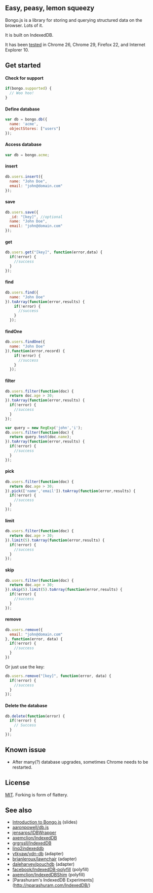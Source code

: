 ## Easy, peasy, lemon squeezy

Bongo.js is a library for storing and querying structured data on the browser. Lots of it.

It is built on IndexedDB.

It has been [tested](http://aaronshaf.github.io/bongo.js/) in Chrome 26, Chrome 29, Firefox 22, and Internet Explorer 10.

## Get started

#### Check for support

```javascript
if(bongo.supported) {
  // Woo hoo!
}
```

#### Define database

```javascript
var db = bongo.db({
  name: 'acme',
  objectStores: ["users"]
});
```

#### Access database

```javascript
var db = bongo.acme;
```

#### insert

```javascript
db.users.insert({
  name: "John Doe",
  email: "john@domain.com"
});
```

#### save

```javascript
db.users.save({
  _id: "[key]", //optional
  name: "John Doe",
  email: "john@domain.com"
});
```

#### get

```javascript
db.users.get("[key]", function(error,data) {
  if(!error) {
    //success
  }
});
```

#### find

```javascript
db.users.find({
  name: "John Doe"
}).toArray(function(error,results) {
    if(!error) {
      //success
    }
  });
```

#### findOne

```javascript
db.users.findOne({
  name: "John Doe"
}),function(error,record) {
    if(!error) {
      //success
    }
  });
```

#### filter

```javascript
db.users.filter(function(doc) {
  return doc.age > 30;
}).toArray(function(error,results) {
  if(!error) {
    //success
  }
});
```

```javascript
var query = new RegExp('john','i');
db.users.filter(function(doc) {
  return query.test(doc.name);
}).toArray(function(error,results) {
  if(!error) {
    //success
  }
});
```

#### pick
```javascript
db.users.filter(function(doc) {
  return doc.age > 30;
}).pick(['name','email']).toArray(function(error,results) {
  if(!error) {
    //success
  }
});
```

#### limit
```javascript
db.users.filter(function(doc) {
  return doc.age > 30;
}).limit(5).toArray(function(error,results) {
  if(!error) {
    //success
  }
});
```

#### skip
```javascript
db.users.filter(function(doc) {
  return doc.age > 30;
}).skip(5).limit(5).toArray(function(error,results) {
  if(!error) {
    //success
  }
});
```

#### remove

```javascript
db.users.remove({
  email: "john@domain.com"
}, function(error, data) {
  if(!error) {
    //success
  }
})
```

Or just use the key:

```javascript
db.users.remove("[key]", function(error, data) {
  if(!error) {
    //success
  }
});
```

#### Delete the database

```javascript
db.delete(function(error) {
  if(!error) {
    // Success
  }
});
```

## Known issue

* After many(?) database upgrades, sometimes Chrome needs to be restarted.

## License

[MIT](http://en.wikipedia.org/wiki/MIT_License). Forking is form of flattery.

## See also

* [Introduction to Bongo.js](http://slid.es/aaronshaf/bongojs/fullscreen) (slides)
* [aaronpowell/db.js](https://github.com/aaronpowell/db.js)
* [jensarps/IDBWrapper](https://github.com/jensarps/IDBWrapper)
* [axemclion/IndexedDB](https://github.com/axemclion/IndexedDB)
* [grgrssll/IndexedDB](https://github.com/grgrssll/IndexedDB)
* [linq2indexeddb](http://linq2indexeddb.codeplex.com/)
* [ytkyaw/ydn-db](https://github.com/yathit/ydn-db/blob/master/js/ydn/db/conn/indexed_db.js) (adapter)
* [brianleroux/lawnchair](https://github.com/brianleroux/lawnchair/blob/master/src/adapters/indexed-db.js) (adapter)
* [daleharvey/pouchdb](https://github.com/daleharvey/pouchdb/blob/master/src/adapters/pouch.idb.js) (adapter)
* [facebook/IndexedDB-polyfill](https://github.com/facebook/IndexedDB-polyfill) (polyfill)
* [axemclion/IndexedDBShim](https://github.com/axemclion/IndexedDBShim) (polyfill)
* [Parashuram's IndexedDB Experiments] (http://nparashuram.com/IndexedDB/)
